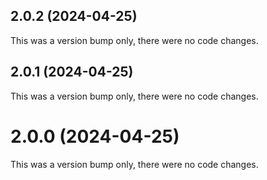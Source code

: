 ## 2.0.2 (2024-04-25)

This was a version bump only, there were no code changes.

## 2.0.1 (2024-04-25)

This was a version bump only, there were no code changes.

# 2.0.0 (2024-04-25)

This was a version bump only, there were no code changes.
